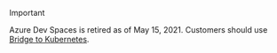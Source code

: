 > [!IMPORTANT]
> Azure Dev Spaces is retired as of May 15, 2021. Customers should use [Bridge to Kubernetes](../articles/dev-spaces/migrate-to-bridge-to-kubernetes.md).
